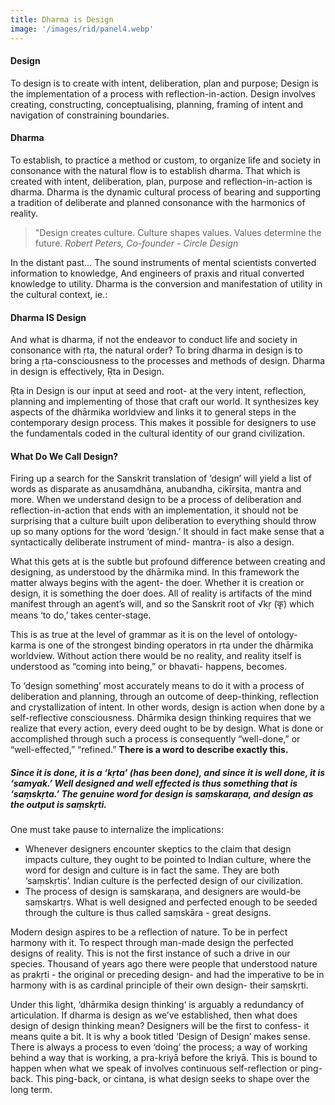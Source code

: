 ```yaml
---
title: Dharma is Design
image: '/images/rid/panel4.webp'
---
```


#### Design

To design is to create with intent, deliberation, plan and purpose; Design is the implementation of a process with reflection-in-action. Design involves creating, constructing, conceptualising, planning, framing of intent and navigation of constraining boundaries.

#### Dharma

To establish, to practice a method or custom, to organize life and society in consonance with the natural flow is to establish dharma. That which is created with intent, deliberation, plan, purpose and reflection-in-action is dharma. Dharma is the dynamic cultural process of bearing and supporting a tradition of deliberate and planned consonance with the harmonics of reality.

> "Design creates culture. Culture shapes values. Values determine the future.
> <cite>Robert Peters, Co-founder - Circle Design </cite>

In the distant past…
The sound instruments of mental scientists converted information to knowledge,
And engineers of praxis and ritual converted knowledge to utility.
Dharma is the conversion and manifestation of utility in the cultural context, ie.:

#### Dharma IS Design

And what is dharma, if not the endeavor to conduct life and society in consonance with ṛta, the natural order? To bring dharma in design is to bring a ṛta-consciousness to the processes and methods of design. Dharma in design is effectively, Ṛta in Design.

Ṛta in Design is our input at seed and root- at the very intent, reflection, planning and implementing of those that craft our world. It synthesizes key aspects of the dhārmika worldview and links it to general steps in the contemporary design process. This makes it possible for designers to use the fundamentals coded in the cultural identity of our grand civilization.

#### What Do We Call Design?

Firing up a search for the Sanskrit translation of ‘design’ will yield a list of words as disparate as anusaṃdhāna, anubandha, cikīrṣita, mantra and more. When we understand design to be a process of deliberation and reflection-in-action that ends with an implementation, it should not be surprising that a culture built upon deliberation to everything should throw up so many options for the word ‘design.’ It should in fact make sense that a syntactically deliberate instrument of mind- mantra- is also a design.

What this gets at is the subtle but profound difference between creating and designing, as understood by the dhārmika mind. In this framework the matter always begins with the agent- the doer. Whether it is creation or design, it is something the doer does. All of reality is artifacts of the mind manifest through an agent’s will, and so the Sanskrit root of √kṛ (कृ) which means ‘to do,’ takes center-stage.

This is as true at the level of grammar as it is on the level of ontology- karma is one of the strongest binding operators in ṛta under the dhārmika worldview. Without action there would be no reality, and reality itself is understood as “coming into being,” or bhavati- happens, becomes.

To ‘design something’ most accurately means to do it with a process of deliberation and planning, through an outcome of deep-thinking, reflection and crystallization of intent. In other words, design is action when done by a self-reflective consciousness. Dhārmika design thinking requires that we realize that every action, every deed ought to be by design. What is done or accomplished through such a process is consequently “well-done,” or “well-effected,” “refined.” **There is a word to describe exactly this.**

##### Since it is done, it is a ‘kṛta’ (has been done), and since it is well done, it is ‘samyak.’ Well designed and well effected is thus something that is ‘saṃskṛta.’ The genuine word for design is saṃskaraṇa, and design as the output is saṃskṛti. 

One must take pause to internalize the implications:

- Whenever designers encounter skeptics to the claim that design impacts culture, they ought to be pointed to Indian culture, where the word for design and culture is in fact the same. They are both ‘saṃskṛtis’. Indian culture is the perfected design of our civilization.
- The process of design is samṣkaraṇa, and designers are would-be saṃskartṛs. What is well designed and perfected enough to be seeded through the culture is thus called saṃskāra - great designs.

Modern design aspires to be a reflection of nature. To be in perfect harmony with it. To respect through man-made design the perfected designs of reality. This is not the first instance of such a drive in our species. Thousand of years ago there were people that understood nature as prakṛti - the original or preceding design- and had the imperative to be in harmony with is as cardinal principle of their own design- their saṃskṛti.

Under this light, ‘dhārmika design thinking‘ is arguably a redundancy of articulation. If dharma is design as we’ve established, then what does design of design thinking mean? Designers will be the first to confess- it means quite a bit. It is why a book titled ‘Design of Design’ makes sense. There is always a process to even ‘doing’ the process; a way of working behind a way that is working, a pra-kriyā before the kriyā. This is bound to happen when what we speak of involves continuous self-reflection or ping-back. This ping-back, or cintana, is what design seeks to shape over the long term.
